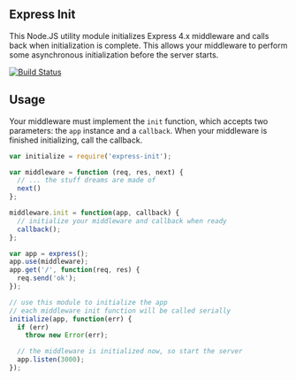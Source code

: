 ## Express Init

This Node.JS utility module initializes Express 4.x middleware and calls back when initialization is complete. This allows
your middleware to perform some asynchronous initialization before the server starts.

[![Build Status](https://travis-ci.org/activeprospect/express-init.svg)](https://travis-ci.org/activeprospect/express-init)

## Usage

Your middleware must implement the `init` function, which accepts two parameters: the `app` instance and a `callback`.
When your middleware is finished initializing, call the callback.

```javascript
var initialize = require('express-init');

var middleware = function (req, res, next) {
  // ... the stuff dreams are made of
  next()
};

middleware.init = function(app, callback) {
  // initialize your middleware and callback when ready
  callback();
};

var app = express();
app.use(middleware);
app.get('/', function(req, res) {
  req.send('ok');
});

// use this module to initialize the app
// each middleware init function will be called serially
initialize(app, function(err) {
  if (err)
    throw new Error(err);

  // the middleware is initialized now, so start the server
  app.listen(3000);
});
```
